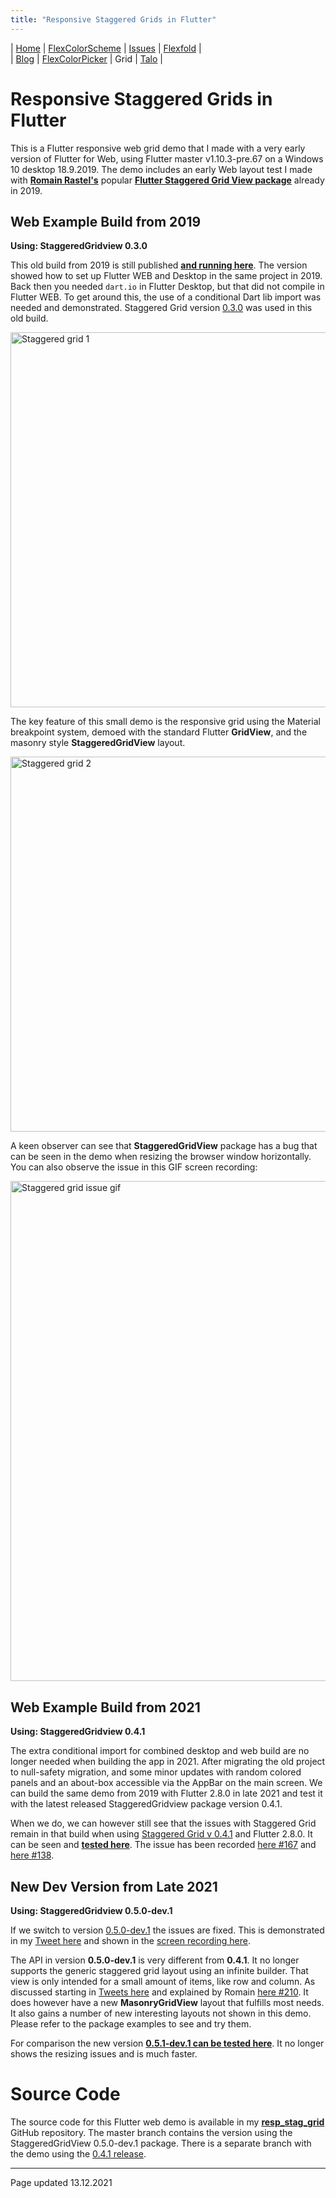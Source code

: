 ```yaml
---
title: "Responsive Staggered Grids in Flutter"
---
```


| [Home](https://rydmike.com) | [FlexColorScheme](colorscheme) | [Issues](issues) | [Flexfold](flexfold) |  
| [Blog](blog)                | [FlexColorPicker](colorpicker) | Grid             | [Talo](talo)         |

# Responsive Staggered Grids in Flutter

This is a Flutter responsive web grid demo that I made with a very early version of Flutter for Web, using Flutter master 
v1.10.3-pre.67 on a Windows 10 desktop 18.9.2019. The demo includes an early Web layout test I made with [**Romain Rastel's**](https://twitter.com/lets4r) popular [**Flutter Staggered Grid View package**](https://pub.dev/packages/flutter_staggered_grid_view) already in 2019.

## Web Example Build from 2019
**Using: StaggeredGridview 0.3.0** 

This old build from 2019 is still published [**and running here**](https://rydmike.com/gridtest). The version showed how to set up Flutter WEB and Desktop in the same project in 2019. Back then you needed `dart.io` in Flutter Desktop, but that did not compile in Flutter WEB. To get around this, the use of a conditional Dart lib import was needed and demonstrated. Staggered Grid version [0.3.0](https://pub.dev/packages/flutter_staggered_grid_view/versions/0.3.0) was used in this old build.

<img src="https://rydmike.com/assets/stag_grid1.png?raw=true" alt="Staggered grid 1" width="600"/>

The key feature of this small demo is the responsive grid using the Material breakpoint system, demoed with the standard Flutter **GridView**, and the masonry style **StaggeredGridView** layout.

<img src="https://rydmike.com/assets/stag_grid2.png?raw=true" alt="Staggered grid 2" width="600"/>

A keen observer can see that **StaggeredGridView** package has a bug that can be seen in the demo when resizing the browser window horizontally. You can also observe the issue in this GIF screen recording:

<img src="https://rydmike.com/assets/StagGridIssueDemo1.gif?raw=true" alt="Staggered grid issue gif" width="800"/>


## Web Example Build from 2021
**Using: StaggeredGridview 0.4.1**

The extra conditional import for combined desktop and web build are no longer needed when building the app in 2021. After migrating the old project to null-safety migration, and some minor updates with random colored panels and an about-box accessible via the AppBar on the main screen. We can build the same demo from 2019 with Flutter 2.8.0 in late 2021 and test it with the latest released StaggeredGridview package version 0.4.1.

When we do, we can however still see that the issues with Staggered Grid remain in that build when using [Staggered Grid v 0.4.1](https://pub.dev/packages/flutter_staggered_grid_view/versions/0.4.1) and Flutter 2.8.0. It can be seen and [**tested here**](https://rydmike.com/gridtest-0-4-1). The issue has been recorded [here #167](https://github.com/letsar/flutter_staggered_grid_view/issues/167) and [here #138](https://github.com/letsar/flutter_staggered_grid_view/issues/138). 

## New Dev Version from Late 2021
**Using: StaggeredGridview 0.5.0-dev.1**

If we switch to version [0.5.0-dev.1](https://pub.dev/packages/flutter_staggered_grid_view/versions/0.5.0-dev.1) the issues are fixed. This is demonstrated in my [Tweet here](https://twitter.com/RydMike/status/1470110726429843467) and shown in the [screen recording here](https://twitter.com/RydMike/status/1470110719177895946). 

The API in version **0.5.0-dev.1** is very different from **0.4.1**. It no longer supports the generic staggered grid layout using an infinite builder. That view is only intended for a small amount of items, like row and column. As discussed starting in [Tweets here](https://twitter.com/RydMike/status/1470110726429843467?s=20) and explained by Romain [here #210](https://github.com/letsar/flutter_staggered_grid_view/discussions/210). It does however have a new **MasonryGridView** layout that fulfills most needs. It also gains a number of new interesting layouts not shown in this demo. Please refer to the package examples to see and try them.

For comparison the new version [**0.5.1-dev.1 can be tested here**](https://rydmike.com/gridtest-0-5-0-dev-1). It no longer shows the resizing issues and is much faster.

# Source Code

The source code for this Flutter web demo is available in my [**resp_stag_grid**](https://github.com/rydmike/resp_stag_grid) GitHub repository. The master branch contains the version using the StaggeredGridView 0.5.0-dev.1 package. There is a separate branch with the demo using the [0.4.1 release](https://github.com/rydmike/resp_stag_grid/tree/using-stg-0-4-1).


---
Page updated 13.12.2021
